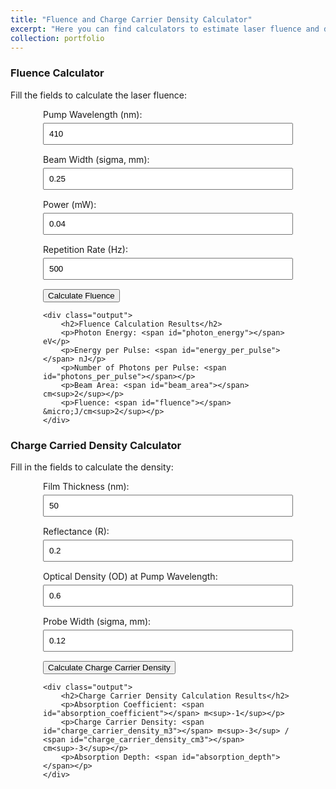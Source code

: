 ```yaml
---
title: "Fluence and Charge Carrier Density Calculator"
excerpt: "Here you can find calculators to estimate laser fluence and density when you input the parameters."
collection: portfolio
---
```


<h3>Fluence Calculator</h3>
<p>Fill the fields to calculate the laser fluence:</p>

<div class="calculator">
    <div class="input-group">
        <label for="fluence_wavelength">Pump Wavelength (nm):</label>
        <input type="number" id="fluence_wavelength" value="410" step="0.1">
    </div>
    <div class="input-group">
        <label for="fluence_sigma">Beam Width (sigma, mm):</label>
        <input type="number" id="fluence_sigma" value="0.25" step="0.01">
    </div>
    <div class="input-group">
        <label for="fluence_power">Power (mW):</label>
        <input type="number" id="fluence_power" value="0.04" step="0.01">
    </div>
    <div class="input-group">
        <label for="fluence_rep_rate">Repetition Rate (Hz):</label>
        <input type="number" id="fluence_rep_rate" value="500" step="1">
    </div>
    <button onclick="calculateFluence()">Calculate Fluence</button>

    <div class="output">
        <h2>Fluence Calculation Results</h2>
        <p>Photon Energy: <span id="photon_energy"></span> eV</p>
        <p>Energy per Pulse: <span id="energy_per_pulse"></span> nJ</p>
        <p>Number of Photons per Pulse: <span id="photons_per_pulse"></span></p>
        <p>Beam Area: <span id="beam_area"></span> cm<sup>2</sup></p>
        <p>Fluence: <span id="fluence"></span> &micro;J/cm<sup>2</sup></p>
    </div>
</div>

<h3>Charge Carried Density Calculator</h3>
<p>Fill in the fields to calculate the density:</p>

<div class="calculator">
    <div class="input-group">
        <label for="film_thickness">Film Thickness (nm):</label>
        <input type="number" id="film_thickness" value="50" step="1">
    </div>
    <div class="input-group">
        <label for="reflectance">Reflectance (R):</label>
        <input type="number" id="reflectance" value="0.2" step="0.01" min="0" max="1">
    </div>
    <div class="input-group">
        <label for="optical_density">Optical Density (OD) at Pump Wavelength:</label>
        <input type="number" id="optical_density" value="0.6" step="0.1">
    </div>
    <div class="input-group">
        <label for="probe_sigma">Probe Width (sigma, mm):</label>
        <input type="number" id="probe_sigma" value="0.12" step="0.01">
    </div>
    <button onclick="calculateDensity()">Calculate Charge Carrier Density</button>

    <div class="output">
        <h2>Charge Carrier Density Calculation Results</h2>
        <p>Absorption Coefficient: <span id="absorption_coefficient"></span> m<sup>-1</sup></p>
        <p>Charge Carrier Density: <span id="charge_carrier_density_m3"></span> m<sup>-3</sup> / <span id="charge_carrier_density_cm3"></span> cm<sup>-3</sup></p>
        <p>Absorption Depth: <span id="absorption_depth"></span></p>
    </div>
</div>

<script>
    function calculateFluence() {
        const c = 3e8; // Speed of light in m/s
        const h = 6.626e-34; // Planck's constant in J·s
        const e = 1.602e-19; // Elementary charge in J/eV

        // Inputs
        const wavelength = parseFloat(document.getElementById('fluence_wavelength').value) * 1e-9; // Convert nm to m
        const sigma = parseFloat(document.getElementById('fluence_sigma').value) * 1e-3; // Convert mm to m
        const power = parseFloat(document.getElementById('fluence_power').value) * 1e-3; // Convert mW to W
        const repRate = parseFloat(document.getElementById('fluence_rep_rate').value);

        if (isNaN(wavelength) || isNaN(sigma) || isNaN(power) || isNaN(repRate) || wavelength <= 0 || sigma <= 0 || power <= 0 || repRate <= 0) {
            alert("Please fill all fields with valid positive values.");
            return;
        }

        // Calculations
        const photonEnergyJ = (h * c) / wavelength; // Photon energy in J
        const photonEnergyEV = photonEnergyJ / e; // Photon energy in eV
        const energyPerPulse = power / repRate; // Energy per pulse in J
        const photonsPerPulse = energyPerPulse / photonEnergyJ; // Number of photons per pulse
        const beamAreaM2 = Math.PI * Math.pow(sigma, 2); // Beam area in m^2
        const beamAreaCM2 = beamAreaM2 * 1e4; // Beam area in cm^2
        const fluenceJCM2 = energyPerPulse / beamAreaCM2; // Fluence in J/cm^2
        const fluenceUJCM2 = fluenceJCM2 * 1e6; // Fluence in µJ/cm^2

        // Update Results
        document.getElementById('photon_energy').textContent = photonEnergyEV.toFixed(3);
        document.getElementById('energy_per_pulse').textContent = (energyPerPulse * 1e9).toFixed(3); // Convert J to nJ
        document.getElementById('photons_per_pulse').textContent = photonsPerPulse.toExponential(3);
        document.getElementById('beam_area').textContent = beamAreaCM2.toFixed(6);
        document.getElementById('fluence').textContent = fluenceUJCM2.toFixed(3);
    }

    function calculateDensity() {
      const c = 3e8; // Speed of light in m/s
      const h = 6.626e-34; // Planck's constant in J·s
      const e = 1.602e-19; // Elementary charge in J/eV
      const ln10 = Math.log(10); // Natural logarithm of 10

      // Inputs
      const filmThicknessM = parseFloat(document.getElementById('film_thickness').value) * 1e-9; // Film thickness in nm, convert to m
      const reflectance = parseFloat(document.getElementById('reflectance').value); // Reflectance (0 to 1)
      const opticalDensity = parseFloat(document.getElementById('optical_density').value); // Optical density at pump wavelength
      const wavelength = parseFloat(document.getElementById('fluence_wavelength').value) * 1e-9; // Wavelength in m
      const sigma = parseFloat(document.getElementById('fluence_sigma').value) * 1e-3; // Beam width in mm, convert to m
      const repRate = parseFloat(document.getElementById('fluence_rep_rate').value); // Repetition rate in Hz
      const power = parseFloat(document.getElementById('fluence_power').value) * 1e-3; // Power in mW, convert to W
      const sigmaProbe = parseFloat(document.getElementById('probe_sigma').value) * 1e-3; // Convert mm to m


      if (isNaN(filmThicknessM) || isNaN(reflectance) || isNaN(opticalDensity) || isNaN(wavelength) || isNaN(sigma) || isNaN(repRate) || isNaN(power) || filmThicknessM <= 0 || reflectance < 0 || reflectance > 1 || opticalDensity <= 0) {
          alert("Please fill all fields with valid positive values.");
          return;
      }

      // Calculations
      const photonEnergyJ = (h * c) / wavelength; // Photon energy in J
      const absorptionCoefficient = (ln10 * opticalDensity) / filmThicknessM; // in m^-1
      const energyPerPulse = (power / repRate) * (1 - reflectance); // Absorbed energy per pulse in J
      const effectiveArea = 2 *  Math.PI * (Math.pow(sigma, 2) + Math.pow(sigmaProbe, 2))
      const chargeCarrierDensityM3 = (energyPerPulse * absorptionCoefficient) / (photonEnergyJ * effectiveArea); // in m^-3
      const chargeCarrierDensityCM3 = chargeCarrierDensityM3 * 1e-6; // Convert to cm^-3
      const absorptionDepthM = 1 / absorptionCoefficient; // in m
      const absorptionDepthNM = absorptionDepthM * 1e9; // Convert to nm

      // Update Results
      document.getElementById('absorption_coefficient').textContent = absorptionCoefficient.toExponential(3);
      document.getElementById('charge_carrier_density_m3').textContent = chargeCarrierDensityM3.toExponential(3);
      document.getElementById('charge_carrier_density_cm3').textContent = chargeCarrierDensityCM3.toExponential(3);
      document.getElementById('absorption_depth').textContent = `${absorptionDepthM.toExponential(3)} m / ${absorptionDepthNM.toExponential(3)} nm`;
  }

</script>

<style>
    .calculator {
        max-width: 400px;
        margin: auto;
    }
    .input-group {
        margin-bottom: 15px;
    }
    label {
        display: block;
        margin-bottom: 5px;
    }
    input {
        width: 100%;
        padding: 8px;
        box-sizing: border-box;
    }
    .output {
        margin-top: 20px;
    }
</style>
